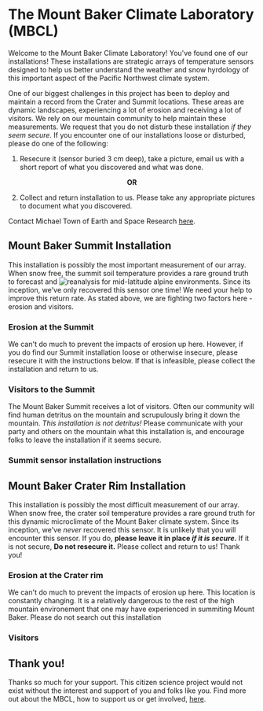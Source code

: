 # The Mount Baker Climate Laboratory (MBCL)

Welcome to the Mount Baker Climate Laboratory! You've found one of our installations! These installations are strategic arrays of temperature sensors designed to help us better understand the weather and snow hyrdology of this important aspect of the Pacific Northwest climate system.

One of our biggest challenges in this project has been to deploy and maintain a record from the Crater and Summit locations. These areas are dynamic landscapes, experiencing a lot of erosion and receiving a lot of visitors. We rely on our mountain community to help maintain these measurements. We request that you do not disturb these installation *if they seem secure*. If you encounter one of our installations loose or disturbed, please do one of the following:

1. Resecure it (sensor buried 3 cm deep), take a picture, email us with a short report of what you discovered and what was done.

<center> <strong>OR</strong> </center> 

2. Collect and return installation to us. Please take any appropriate pictures to document what you discovered. 

Contact Michael Town of Earth and Space Research [here](https://www.esr.org/staff/michael-town/ "Michael Town").

## Mount Baker Summit Installation

This installation is possibly the most important measurement of our array. When snow free, the summit soil temperature provides a rare ground truth to forecast and ![reanalysis](https://www.ecmwf.int/en/about/media-centre/focus/2023/fact-sheet-reanalysis "what is reanalysis") for mid-latitude alpine environments. Since its inception, we've only recovered this sensor one time! We need your help to improve this return rate. As stated above, we are fighting two factors here - erosion and visitors. 

### Erosion at the Summit
We can't do much to prevent the impacts of erosion up here. However, if you do find our Summit installation loose or otherwise insecure, please resecure it with the instructions below. If that is infeasible, please collect the installation and return to us.  

### Visitors to the Summit
The Mount Baker Summit receives a lot of visitors. Often our community will find human detritus on the mountain and scrupulously bring it down the mountain. *This installation is not detritus!* Please communicate with your party and others on the mountain what this installation is, and encourage folks to leave the installation if it seems secure.

### Summit sensor installation instructions


## Mount Baker Crater Rim Installation

This installation is possibly the most difficult measurement of our array. When snow free, the crater soil temperature provides a rare ground truth for this dynamic microclimate of the Mount Baker climate system. Since its inception, we've *never* recovered this sensor. It is unlikely that you will encounter this sensor. If you do, **please leave it in place *if it is secure*.** If it is not secure, **Do not resecure it.** Please collect and return to us! Thank you!

### Erosion at the Crater rim
We can't do much to prevent the impacts of erosion up here. This location is constantly changing. It is a relatively dangerous to the rest of the high mountain environement that one may have experienced in summiting Mount Baker. Please do not search out this installation  

### Visitors


## Thank you!
Thanks so much for your support. This citizen science project would not exist without the interest and support of you and folks like you. Find more out about the MBCL, how to support us or get involved, [here](./readme.md). 
